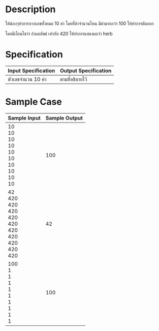 # Description
ให้น้องๆทำการบวกเลขทั้งหมด 10 ค่า โดยที่ถ้าจำนวนไหน มีค่ามากกว่า 100 ให้ทำการตัดออก

โดยมีเงื่อนไขว่า ถ้าผลลัพธ์ เท่ากับ 420 ให้ทำการแสดงผลว่า herb

# Specification
| Input Specification | Output Specification |
| - | - |
| ตัวเลขจำนวน 10 ค่า | ตามที่อธิบายไว้ |


# Sample Case
| Sample Input | Sample Output |
| - | - |
| 10 <br> 10 <br> 10 <br> 10 <br> 10 <br> 10 <br> 10 <br> 10 <br> 10 <br> 10 | 100 |
| 42 <br> 420 <br> 420 <br> 420 <br> 420 <br> 420 <br> 420 <br> 420 <br> 420 <br> 420 <br> 420 | 42 |
| 100 <br> 1 <br> 1 <br> 1 <br> 1 <br> 1 <br> 1 <br> 1 <br> 1 <br> 1 | 100 |